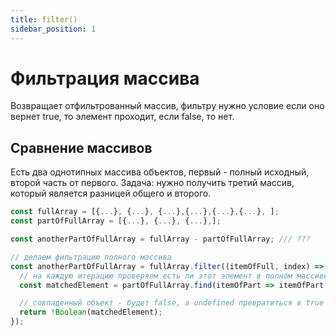 ```yaml
---
title: filter()
sidebar_position: 1
---
```


# Фильтрация массива

Возвращает отфильтрованный массив, фильтру нужно условие если оно вернет true, то элемент проходит, если false, то нет.

## Сравнение массивов

Есть два однотипных массива объектов, первый - полный исходный, второй часть от первого. 
Задача: нужно получить третий массив, который является разницей общего и второго.

```js
const fullArray = [{...}, {...}, {...},{...},{...},{...}, ];
const partOfFullArray = [{...}, {...}, {...},];

const anotherPartOfFullArray = fullArray - partOfFullArray; /// ???
```

```js
// делаем фильтрацию полного массива
const anotherPartOfFullArray = fullArray.filter((itemOfFull, index) => {
  // на каждую итерацию проверяем есть ли этот элемент в полном массиве, если есть то вернется этот объект, если нет, то undefined
  const matchedElement = partOfFullArray.find(itemOfPart => itemOfPart.id === itemOfFull.id);

  // совпаденный объект - будет false, а undefined превратиться в true
  return !Boolean(matchedElement);
});
```
